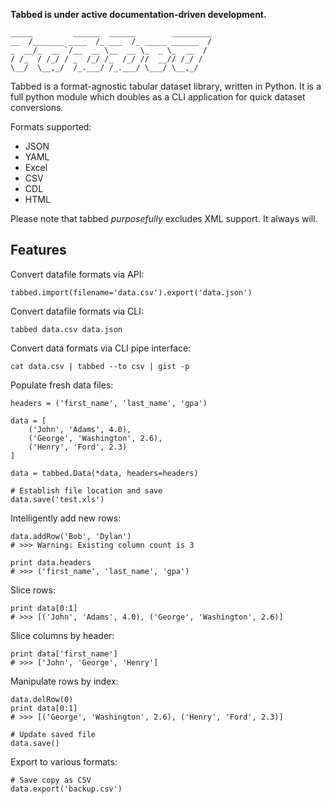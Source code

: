 **Tabbed is under active documentation-driven development.**

	_____         ______  ______        _________
	__  /_______ ____  /_ ___  /_ _____ ______  /
	_  __/_  __ `/__  __ \__  __ \_  _ \_  __  / 
	/ /_  / /_/ / _  /_/ /_  /_/ //  __// /_/ /  
	\__/  \__,_/  /_.___/ /_.___/ \___/ \__,_/   


Tabbed is a format-agnostic tabular dataset library, written in Python. 
It is a full python module which doubles as a CLI application for quick
dataset conversions. 

Formats supported:

  - JSON
  - YAML
  - Excel
  - CSV
  - CDL
  - HTML

Please note that tabbed _purposefully_ excludes XML support. It always will.


Features
--------

Convert datafile formats via API:

	tabbed.import(filename='data.csv').export('data.json')


Convert datafile formats via CLI:

	tabbed data.csv data.json
	
Convert data formats via CLI pipe interface:
	
	cat data.csv | tabbed --to csv | gist -p
	
	
Populate fresh data files:
	
	headers = ('first_name', 'last_name', 'gpa')

	data = [
		('John', 'Adams', 4.0),
		('George', 'Washington', 2.6),
		('Henry', 'Ford', 2.3)
	]
	
	data = tabbed.Data(*data, headers=headers)

	# Establish file location and save
	data.save('test.xls')
	

Intelligently add new rows:

	data.addRow('Bob', 'Dylan')
	# >>> Warning: Existing column count is 3
	
	print data.headers
	# >>> ('first_name', 'last_name', 'gpa')
	

Slice rows:	

	print data[0:1]
	# >>> [('John', 'Adams', 4.0), ('George', 'Washington', 2.6)]
	

Slice columns by header:

	print data['first_name']
	# >>> ['John', 'George', 'Henry']
	

Manipulate rows by index:

	data.delRow(0)
	print data[0:1]
	# >>> [('George', 'Washington', 2.6), ('Henry', 'Ford', 2.3)]
	
	# Update saved file
	data.save()
	

Export to various formats:

	# Save copy as CSV
	data.export('backup.csv')